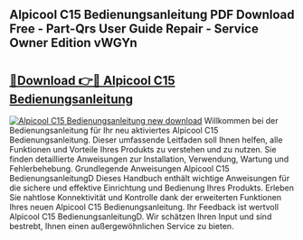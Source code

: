 ## Alpicool C15 Bedienungsanleitung PDF Download Free - Part-Qrs User Guide Repair - Service Owner Edition vWGYn

# <h2><a href="http://df0hmf.blite.top/?on=Alpicool+C15+Bedienungsanleitung">🔗Download 👉🔴 Alpicool C15 Bedienungsanleitung</a></h2>

[![Alpicool C15 Bedienungsanleitung new download](https://i.imgur.com/lujVjoI.png)](http://df0hmf.blite.top/?on=Alpicool+C15+Bedienungsanleitung)
Willkommen bei der Bedienungsanleitung für Ihr neu aktiviertes Alpicool C15 Bedienungsanleitung. Dieser umfassende Leitfaden soll Ihnen helfen, alle Funktionen und Vorteile Ihres Produkts zu verstehen und zu nutzen. Sie finden detaillierte Anweisungen zur Installation, Verwendung, Wartung und Fehlerbehebung. Grundlegende Anweisungen Alpicool C15 BedienungsanleitungD Dieses Handbuch enthält wichtige Anweisungen für die sichere und effektive Einrichtung und Bedienung Ihres Produkts. Erleben Sie nahtlose Konnektivität und Kontrolle dank der erweiterten Funktionen Ihres neuen Alpicool C15 Bedienungsanleitung. Ihr Feedback ist wertvoll Alpicool C15 BedienungsanleitungD. Wir schätzen Ihren Input und sind bestrebt, Ihnen einen außergewöhnlichen Service zu bieten.
